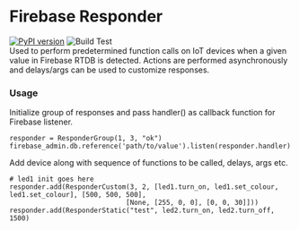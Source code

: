 # Firebase Responder
[![PyPI version](https://badge.fury.io/py/firebase-responder.svg)](https://badge.fury.io/py/firebase-responder) ![Build Test](https://github.com/edward62740/firebase-responder/actions/workflows/python-package.yml/badge.svg)<br>
Used to perform predetermined function calls on IoT devices when a given value in Firebase RTDB is detected. Actions are performed asynchronously and delays/args can be used to customize responses.
### Usage
Initialize group of responses and pass handler() as callback function for Firebase listener.
```
responder = ResponderGroup(1, 3, "ok")
firebase_admin.db.reference('path/to/value').listen(responder.handler)
```

Add device along with sequence of functions to be called, delays, args etc.
```
# led1 init goes here
responder.add(ResponderCustom(3, 2, [led1.turn_on, led1.set_colour, led1.set_colour], [500, 500, 500],
                             [None, [255, 0, 0], [0, 0, 30]]))
responder.add(ResponderStatic("test", led2.turn_on, led2.turn_off, 1500)
```
